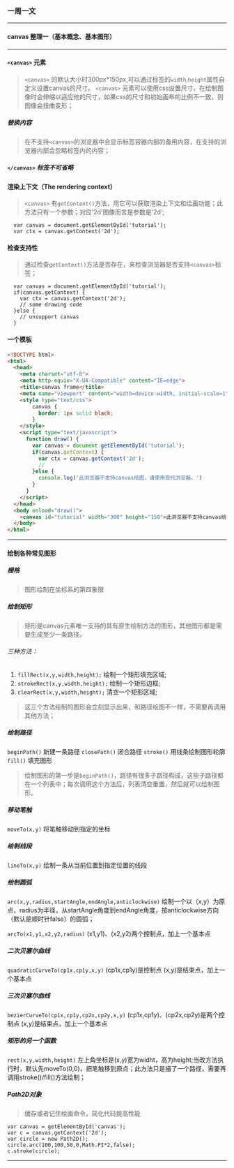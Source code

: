 ### 一周一文
---
#### canvas 整理一（基本概念、基本图形）
---
#### `<canvas>` 元素
  > `<canvas>` 的默认大小时300px*150px,可以通过标签的`width`,`height`属性自定义设置canvas的尺寸。
  > `<canvas>` 元素可以使用css设置尺寸，在绘制图像时会伸缩以适应他的尺寸，如果css的尺寸和初始画布的比例不一致，则图像会扭曲变形；
##### 替换内容
  > 在不支持`<canvas>`的浏览器中会显示标签容器内部的备用内容，在支持的浏览器内部会忽略标签内的内容；
##### `</canvas>` 标签不可省略

#### 渲染上下文（The rendering context）
  > `<canvas>` 有`getContent()`方法，用它可以获取渲染上下文和绘画功能；此方法只有一个参数；对应'2d'图像而言是参数是'2d';

  ```
    var canvas = document.getElementById('tutorial');
    var ctx = canvas.getContext('2d');
  ```

#### 检查支持性
  > 通过检查`getContext()`方法是否存在，来检查浏览器是否支持`<canvas>`标签；

  ```
    var canvas = document.getElementById('tutorial');
    if(canvas.getContext) {
      var ctx = canvas.getContext('2d');
      // some drawing code
    }else {
      // unsupport canvas
    }
  ```

#### 一个模板

  ```html
  <!DOCTYPE html>
  <html>
    <head>
      <meta charset="utf-8">
      <meta http-equiv="X-UA-Compatible" content="IE=edge">
      <title>canvas frame</title>
      <meta name="viewport" content="width=device-width, initial-scale=1">
      <style type="text/css">
          canvas {
            border: 1px solid black;
          }
      </style>
      <script type="text/javascript">
        function draw() {
          var canvas = document.getElementById('tutorial');
          if(canvas.getContext) {
            var ctx = canvas.getContext('2d');
            //
          }else {
            console.log('此浏览器不支持canvas绘图，请使用现代浏览器。')
          }
        }
      </script>
    </head>
    <body onload="draw()">
      <canvas id="tutorial" width="300" height="150">此浏览器不支持canvas绘图，请使用现代浏览器。</canvas>
    </body>
  </html>
  ```
---
#### 绘制各种常见图形

##### 栅格

  > 图形绘制在坐标系的第四象限

##### 绘制矩形

  > 矩形是canvas元素唯一支持的具有原生绘制方法的图形，其他图形都是需要生成至少一条路径。

###### 三种方法：

  1. `fillRect(x,y,width,height);` 绘制一个矩形填充区域;
  2. `strokeRect(x,y,width,height);` 绘制一个矩形边框;
  3. `clearRect(x,y,width,height);` 清空一个矩形区域;

> 这三个方法绘制的图形会立刻显示出来，和路径绘图不一样，不需要再调用其他方法；

##### 绘制路径

`beginPath()` 新建一条路径
`closePath()` 闭合路径
`stroke()` 用线条绘制图形轮廓
`fill()` 填充图形

> 绘制图形的第一步是`beginPath()`，路径有很多子路径构成，这些子路径都在一个列表中；每次调用这个方法后，列表清空重置，然后就可以绘制图形。

##### 移动笔触

`moveTo(x,y)` 将笔触移动到指定的坐标

##### 绘制线段
 `lineTo(x,y)` 绘制一条从当前位置到指定位置的线段

##### 绘制圆弧
`arc(x,y,radius,startAngle,endAngle,anticlockwise)` 绘制一个以（x,y）为原点，radius为半径，从startAngle角度到endAngle角度，按anticlockwise方向（默认是顺时针false）的圆弧；

`arcTo(x1,y1,x2,y2,radius)` (x1,y1)、(x2,y2)两个控制点，加上一个基本点

##### 二次贝塞尔曲线

`quadraticCurveTo(cp1x,cp1y,x,y)` (cp1x,cp1y)是控制点 (x,y)是结束点，加上一个基本点

##### 三次贝塞尔曲线

`bezierCurveTo(cp1x,cp1y,cp2x,cp2y,x,y)` (cp1x,cp1y)、(cp2x,cp2y)是两个控制点 (x,y)是结束点，加上一个基本点

##### 矩形的另一个函数

`rect(x,y,width,height)` 左上角坐标是(x,y)宽为widht，高为height;当改方法执行时，默认先moveTo(0,0)，把笔触移到原点；此方法只是描了一个路径，需要再调用stroke()/fill()方法绘制；

##### Path2D对象

> 缓存或者记住绘画命令，简化代码提高性能

```
var canvas = getElementById('canvas');
var c = canvas.getContext('2d');
var circle = new Path2D();
circle.arc(100,100,50,0,Math.PI*2,false);
c.stroke(circle);
```

----
